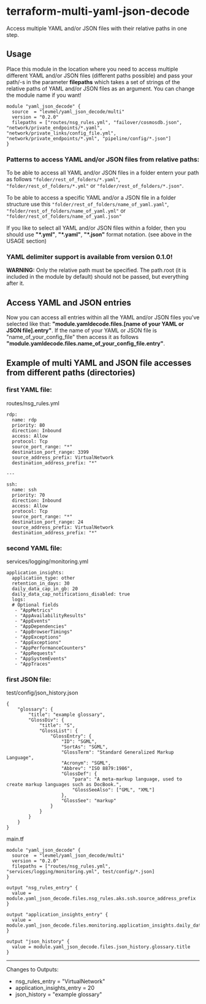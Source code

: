 # terraform-multi-yaml-json-decode
Access multiple YAML and/or JSON files with their relative paths in one step.

## Usage
Place this module in the location where you need to access multiple different YAML and/or JSON files (different paths possible) and pass
your path/-s in the parameter **filepaths** which takes a set of strings of the relative paths of YAML and/or JSON files as an argument. You can change the module name if you want!
```
module "yaml_json_decode" {
  source  = "levmel/yaml_json_decode/multi"
  version = "0.2.0"
  filepaths = ["routes/nsg_rules.yml", "failover/cosmosdb.json", "network/private_endpoints/*.yaml", "network/private_links/config_file.yml", "network/private_endpoints/*.yml", "pipeline/config/*.json"]
}
```

### Patterns to access YAML and/or JSON files from relative paths:

To be able to access all YAML and/or JSON files in a folder entern your path as follows ```"folder/rest_of_folders/*.yaml"```, ```"folder/rest_of_folders/*.yml"``` or ```"folder/rest_of_folders/*.json"```.

To be able to access a specific YAML and/or a JSON file in a folder structure use this ```"folder/rest_of_folders/name_of_yaml.yaml"```, ```"folder/rest_of_folders/name_of_yaml.yml"``` or ```"folder/rest_of_folders/name_of_yaml.json"```

If you like to select all YAML and/or JSON files within a folder, then you should use **"*.yml"**, **"*.yaml"**, **"*.json"** format notation. (see above in the USAGE section)

### YAML delimiter support is available from version 0.1.0!

**WARNING:** Only the relative path must be specified. The path.root (it is included in the module by default) should not be passed, but everything after it.

## Access YAML and JSON entries
Now you can access all entries within all the YAML and/or JSON files you've selected like that: **"module.yamldecode.files.[name of your YAML or JSON file].entry"**. If the name of your YAML or JSON file is "name_of_your_config_file" then access it as follows **"module.yamldecode.files.name_of_your_config_file.entry"**.


## Example of multi YAML and JSON file accesses from different paths (directories)
### first YAML file:
routes/nsg_rules.yml
```
rdp:
  name: rdp
  priority: 80
  direction: Inbound
  access: Allow
  protocol: Tcp
  source_port_range: "*"
  destination_port_range: 3399
  source_address_prefix: VirtualNetwork
  destination_address_prefix: "*"
  
---
  
ssh:
  name: ssh
  priority: 70
  direction: Inbound
  access: Allow
  protocol: Tcp
  source_port_range: "*"
  destination_port_range: 24
  source_address_prefix: VirtualNetwork
  destination_address_prefix: "*"
```
### second YAML file:
services/logging/monitoring.yml
```
application_insights:
  application_type: other
  retention_in_days: 30
  daily_data_cap_in_gb: 20
  daily_data_cap_notifications_disabled: true
  logs:
  # Optional fields
   - "AppMetrics"
   - "AppAvailabilityResults"
   - "AppEvents"
   - "AppDependencies"
   - "AppBrowserTimings"
   - "AppExceptions"
   - "AppExceptions"
   - "AppPerformanceCounters"
   - "AppRequests"
   - "AppSystemEvents"
   - "AppTraces"
```
### first JSON file:
test/config/json_history.json
```
{
    "glossary": {
        "title": "example glossary",
		"GlossDiv": {
            "title": "S",
			"GlossList": {
                "GlossEntry": {
                    "ID": "SGML",
					"SortAs": "SGML",
					"GlossTerm": "Standard Generalized Markup Language",
					"Acronym": "SGML",
					"Abbrev": "ISO 8879:1986",
					"GlossDef": {
                        "para": "A meta-markup language, used to create markup languages such as DocBook.",
						"GlossSeeAlso": ["GML", "XML"]
                    },
					"GlossSee": "markup"
                }
            }
        }
    }
}

```

main.tf
```
module "yaml_json_decode" {
  source  = "levmel/yaml_json_decode/multi"
  version = "0.2.0"
  filepaths = ["routes/nsg_rules.yml", "services/logging/monitoring.yml", test/config/*.json]
}

output "nsg_rules_entry" {
  value = module.yaml_json_decode.files.nsg_rules.aks.ssh.source_address_prefix
}

output "application_insights_entry" {
  value = module.yaml_json_decode.files.monitoring.application_insights.daily_data_cap_in_gb
}

output "json_history" {
  value = module.yaml_json_decode.files.json_history.glossary.title
}
```

---
Changes to Outputs:
  + nsg_rules_entry            = "VirtualNetwork"
  + application_insights_entry = 20
  + json_history               = "example glossary"
